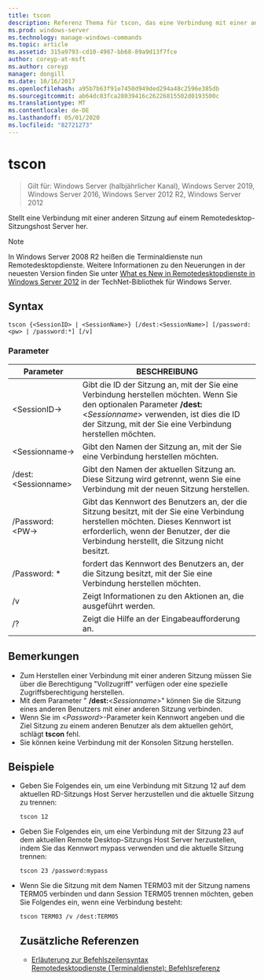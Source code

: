 ```yaml
---
title: tscon
description: Referenz Thema für tscon, das eine Verbindung mit einer anderen Sitzung auf einem Remotedesktop-Sitzungshost Server (RD-Sitzungs Host) herstellt.
ms.prod: windows-server
ms.technology: manage-windows-commands
ms.topic: article
ms.assetid: 315a9793-cd10-4987-bb68-89a9d13f7fce
author: coreyp-at-msft
ms.author: coreyp
manager: dongill
ms.date: 10/16/2017
ms.openlocfilehash: a95b7b63f91e7450d949ded294a48c2596e385db
ms.sourcegitcommit: ab64dc83fca28039416c26226815502d0193500c
ms.translationtype: MT
ms.contentlocale: de-DE
ms.lasthandoff: 05/01/2020
ms.locfileid: "82721273"
---
```

# <a name="tscon"></a>tscon

> Gilt für: Windows Server (halbjährlicher Kanal), Windows Server 2019, Windows Server 2016, Windows Server 2012 R2, Windows Server 2012

Stellt eine Verbindung mit einer anderen Sitzung auf einem Remotedesktop-Sitzungshost Server her.  

  

> [!NOTE]  
> In Windows Server 2008 R2 heißen die Terminaldienste nun Remotedesktopdienste. Weitere Informationen zu den Neuerungen in der neuesten Version finden Sie unter [What es New in Remotedesktopdienste in Windows Server 2012](https://technet.microsoft.com/library/hh831527) in der TechNet-Bibliothek für Windows Server.  

## <a name="syntax"></a>Syntax  
```  
tscon {<SessionID> | <SessionName>} [/dest:<SessionName>] [/password:<pw> | /password:*] [/v]  
```  
### <a name="parameters"></a>Parameter  

|Parameter|BESCHREIBUNG|  
|-------|--------|  
|\<SessionID->|Gibt die ID der Sitzung an, mit der Sie eine Verbindung herstellen möchten. Wenn Sie den optionalen Parameter **/dest:**<*Sessionname*> verwenden, ist dies die ID der Sitzung, mit der Sie eine Verbindung herstellen möchten.|  
|\<Sessionname->|Gibt den Namen der Sitzung an, mit der Sie eine Verbindung herstellen möchten.|  
|/dest:\<Sessionname>|Gibt den Namen der aktuellen Sitzung an. Diese Sitzung wird getrennt, wenn Sie eine Verbindung mit der neuen Sitzung herstellen.|  
|/Password:\<PW->|Gibt das Kennwort des Benutzers an, der die Sitzung besitzt, mit der Sie eine Verbindung herstellen möchten. Dieses Kennwort ist erforderlich, wenn der Benutzer, der die Verbindung herstellt, die Sitzung nicht besitzt.|  
|/Password: *|fordert das Kennwort des Benutzers an, der die Sitzung besitzt, mit der Sie eine Verbindung herstellen möchten.|  
|/v|Zeigt Informationen zu den Aktionen an, die ausgeführt werden.|  
|/?|Zeigt die Hilfe an der Eingabeaufforderung an.|  

## <a name="remarks"></a>Bemerkungen  
-   Zum Herstellen einer Verbindung mit einer anderen Sitzung müssen Sie über die Berechtigung "Vollzugriff" verfügen oder eine spezielle Zugriffsberechtigung herstellen.  
-   Mit dem Parameter " **/dest:**<*Sessionname*>" können Sie die Sitzung eines anderen Benutzers mit einer anderen Sitzung verbinden.  
-   Wenn Sie im <*Password*>-Parameter kein Kennwort angeben und die Ziel Sitzung zu einem anderen Benutzer als dem aktuellen gehört, schlägt **tscon** fehl.  
-   Sie können keine Verbindung mit der Konsolen Sitzung herstellen.  

## <a name="examples"></a>Beispiele  
- Geben Sie Folgendes ein, um eine Verbindung mit Sitzung 12 auf dem aktuellen RD-Sitzungs Host Server herzustellen und die aktuelle Sitzung zu trennen:  
  ```  
  tscon 12  
  ```  
- Geben Sie Folgendes ein, um eine Verbindung mit der Sitzung 23 auf dem aktuellen Remote Desktop-Sitzungs Host Server herzustellen, indem Sie das Kennwort mypass verwenden und die aktuelle Sitzung trennen:  
  ```  
  tscon 23 /password:mypass  
  ```  
- Wenn Sie die Sitzung mit dem Namen TERM03 mit der Sitzung namens TERM05 verbinden und dann Session TERM05 trennen möchten, geben Sie Folgendes ein, wenn eine Verbindung besteht:  
  ```  
  tscon TERM03 /v /dest:TERM05  
  ```  
  ## <a name="additional-references"></a>Zusätzliche Referenzen  
  - [Erläuterung zur Befehlszeilensyntax](command-line-syntax-key.md)  
  [Remotedesktopdienste (Terminaldienste): Befehlsreferenz](remote-desktop-services-terminal-services-command-reference.md)  
